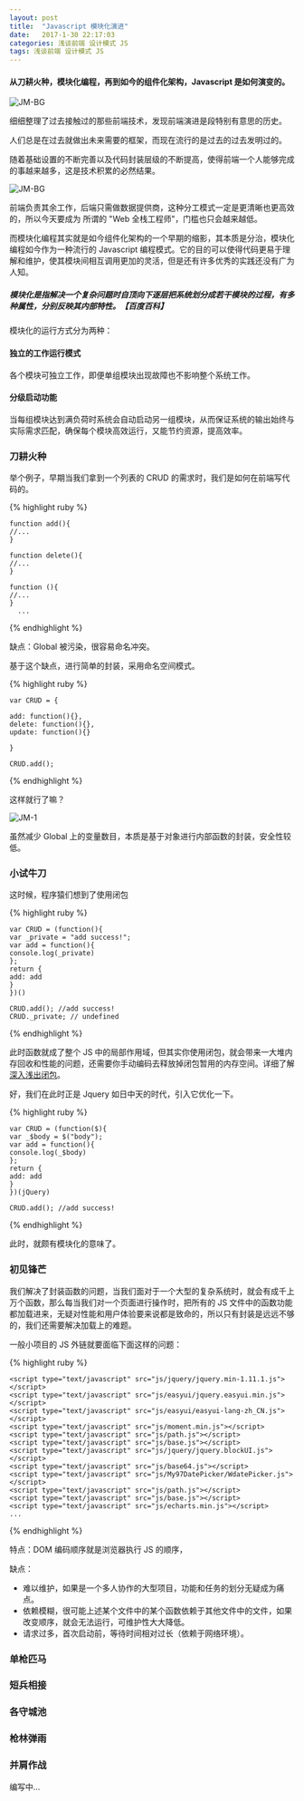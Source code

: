 ```yaml
---
layout: post
title:  "Javascript 模块化演进"
date:   2017-1-30 22:17:03
categories: 浅谈前端 设计模式 JS
tags: 浅谈前端 设计模式 JS
---
```

#### 从刀耕火种，模块化编程，再到如今的组件化架构，Javascript 是如何演变的。

![JM-BG](http://i.imgur.com/MT1f9WF.jpg)

细细整理了过去接触过的那些前端技术，发现前端演进是段特别有意思的历史。

人们总是在过去就做出未来需要的框架，而现在流行的是过去的过去发明过的。

随着基础设置的不断完善以及代码封装层级的不断提高，使得前端一个人能够完成的事越来越多，这是技术积累的必然结果。

![JM-BG](http://i.imgur.com/buNnEEg.jpg)


前端负责其余工作，后端只需做数据提供商，这种分工模式一定是更清晰也更高效的，所以今天要成为 所谓的 "Web 全栈工程师"，门槛也只会越来越低。

而模块化编程其实就是如今组件化架构的一个早期的缩影，其本质是分治，模块化编程如今作为一种流行的 Javascript 编程模式。它的目的可以使得代码更易于理解和维护，使其模块间相互调用更加的灵活，但是还有许多优秀的实践还没有广为人知。

##### 模块化是指解决一个复杂问题时自顶向下逐层把系统划分成若干模块的过程，有多种属性，分别反映其内部特性。【百度百科】

模块化的运行方式分为两种：

#### 独立的工作运行模式

各个模块可独立工作，即便单组模块出现故障也不影响整个系统工作。
 
#### 分级启动功能

当每组模块达到满负荷时系统会自动启动另一组模块，从而保证系统的输出始终与实际需求匹配，确保每个模块高效运行，又能节约资源，提高效率。

### 刀耕火种

举个例子，早期当我们拿到一个列表的 CRUD 的需求时，我们是如何在前端写代码的。

{% highlight ruby %}

    function add(){
    //...
    }
    
    function delete(){
    //...
    }
    
    function (){
    //...
    }
      ...

{% endhighlight %}


缺点：Global 被污染，很容易命名冲突。


基于这个缺点，进行简单的封装，采用命名空间模式。

{% highlight ruby %}

    var CRUD = {

    add: function(){},
    delete: function(){},
    update: function(){}

    }
    
    CRUD.add();

{% endhighlight %}

这样就行了嘛？


![JM-1](http://i.imgur.com/LzZqPDW.jpg)

虽然减少 Global 上的变量数目，本质是基于对象进行内部函数的封装，安全性较低。

### 小试牛刀

这时候，程序猿们想到了使用闭包


{% highlight ruby %}

    var CRUD = (function(){
    var _private = "add success!";
    var add = function(){
    console.log(_private)
    };
    return {
    add: add
    }
    })()
    
    CRUD.add(); //add success!
    CRUD._private; // undefined

{% endhighlight %}

此时函数就成了整个 JS 中的局部作用域，但其实你使用闭包，就会带来一大堆内存回收和性能的问题，还需要你手动编码去释放掉闭包暂用的内存空间。详细了解 [深入浅出闭包](http://fsux.me/js/深入浅出/2016/01/03/In-depth-to-study-JS-Closure.html "Javascript 深入浅出闭包")。

好，我们在此时正是 Jquery 如日中天的时代，引入它优化一下。

{% highlight ruby %}

    var CRUD = (function($){
    var _$body = $("body");
    var add = function(){
    console.log(_$body)
    };
    return {
    add: add
    }
    })(jQuery)
    
    CRUD.add(); //add success!

{% endhighlight %}

此时，就颇有模块化的意味了。

### 初见锋芒

我们解决了封装函数的问题，当我们面对于一个大型的复杂系统时，就会有成千上万个函数，那么每当我们对一个页面进行操作时，把所有的 JS 文件中的函数功能都加载进来，无疑对性能和用户体验要来说都是致命的，所以只有封装是远远不够的，我们还需要解决加载上的难题。

一般小项目的 JS 外链就要面临下面这样的问题：

{% highlight ruby %}

    <script type="text/javascript" src="js/jquery/jquery.min-1.11.1.js"></script>
    <script type="text/javascript" src="js/easyui/jquery.easyui.min.js"></script>
    <script type="text/javascript" src="js/easyui/easyui-lang-zh_CN.js"></script>
    <script type="text/javascript" src="js/moment.min.js"></script>
    <script type="text/javascript" src="js/path.js"></script>
    <script type="text/javascript" src="js/base.js"></script>
    <script type="text/javascript" src="js/jquery/jquery.blockUI.js"></script>
    <script type="text/javascript" src="js/base64.js"></script>
    <script type="text/javascript" src="js/My97DatePicker/WdatePicker.js"></script>
    <script type="text/javascript" src="js/path.js"></script>
    <script type="text/javascript" src="js/base.js"></script>
    <script type="text/javascript" src="js/echarts.min.js"></script>
    ...

{% endhighlight %}

特点：DOM 编码顺序就是浏览器执行 JS 的顺序，

缺点：

- 难以维护，如果是一个多人协作的大型项目，功能和任务的划分无疑成为痛点。
- 依赖模糊，很可能上述某个文件中的某个函数依赖于其他文件中的文件，如果改变顺序，就会无法运行，可维护性大大降低。
- 请求过多，首次启动前，等待时间相对过长（依赖于网络环境）。



### 单枪匹马

### 短兵相接

### 各守城池

### 枪林弹雨

### 并肩作战

编写中...
